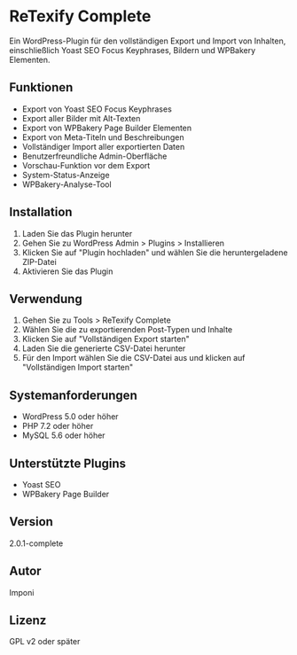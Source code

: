 # ReTexify Complete

Ein WordPress-Plugin für den vollständigen Export und Import von Inhalten, einschließlich Yoast SEO Focus Keyphrases, Bildern und WPBakery Elementen.

## Funktionen

- Export von Yoast SEO Focus Keyphrases
- Export aller Bilder mit Alt-Texten
- Export von WPBakery Page Builder Elementen
- Export von Meta-Titeln und Beschreibungen
- Vollständiger Import aller exportierten Daten
- Benutzerfreundliche Admin-Oberfläche
- Vorschau-Funktion vor dem Export
- System-Status-Anzeige
- WPBakery-Analyse-Tool

## Installation

1. Laden Sie das Plugin herunter
2. Gehen Sie zu WordPress Admin > Plugins > Installieren
3. Klicken Sie auf "Plugin hochladen" und wählen Sie die heruntergeladene ZIP-Datei
4. Aktivieren Sie das Plugin

## Verwendung

1. Gehen Sie zu Tools > ReTexify Complete
2. Wählen Sie die zu exportierenden Post-Typen und Inhalte
3. Klicken Sie auf "Vollständigen Export starten"
4. Laden Sie die generierte CSV-Datei herunter
5. Für den Import wählen Sie die CSV-Datei aus und klicken auf "Vollständigen Import starten"

## Systemanforderungen

- WordPress 5.0 oder höher
- PHP 7.2 oder höher
- MySQL 5.6 oder höher

## Unterstützte Plugins

- Yoast SEO
- WPBakery Page Builder

## Version

2.0.1-complete

## Autor

Imponi

## Lizenz

GPL v2 oder später